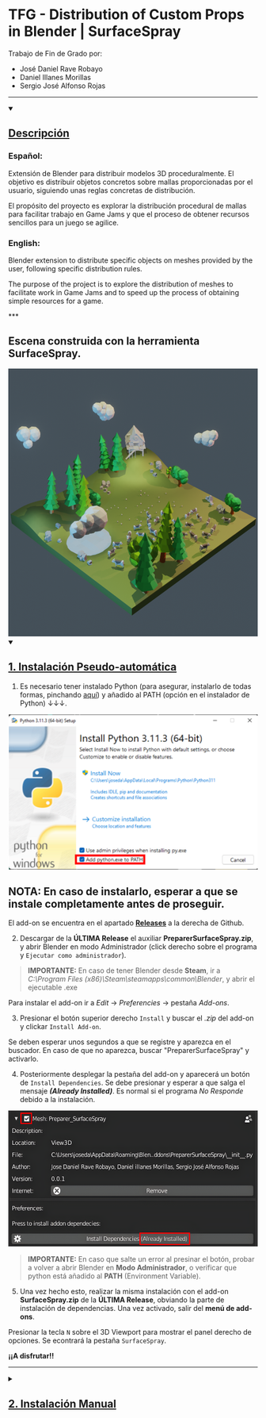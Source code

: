 # TFG - Distribution of Custom Props in Blender | SurfaceSpray

Trabajo de Fin de Grado por: 
* José Daniel Rave Robayo
* Daniel Illanes Morillas
* Sergio José Alfonso Rojas

***
<details open>
<summary><h2><u>Descripción</u></h2></summary>

### Español:

Extensión de Blender para distribuir modelos 3D proceduralmente. El objetivo es distribuir objetos concretos sobre mallas proporcionadas por el usuario, siguiendo unas reglas concretas de distribución.

El propósito del proyecto es explorar la distribución procedural de mallas para facilitar trabajo en Game Jams y que el proceso de obtener recursos sencillos para un juego se agilice.

### English:

Blender extension to distribute specific objects on meshes provided by the user, following specific distribution rules.

The purpose of the project is to explore the distribution of meshes to facilitate work in Game Jams and to speed up the process of obtaining simple resources for a game.
</details>
***

## Escena  construida con la herramienta SurfaceSpray.

<img src="/imagesREADME/MonchiTFG-ADDON.png" alt="Python Installation Image" width="540" height="540"/>

<details open>
<summary><h2><u>1. Instalación Pseudo-automática</u></h2></summary>

1. Es necesario tener instalado Python (para asegurar, instalarlo de todas formas, pinchando [aquí](https://www.python.org/downloads/)) y añadido al PATH (opción en el instalador de Python) ↓↓↓.

<!-- <img src="/imagesREADME/path.png" alt="Python Installation Image" width="1033" height="642"/> -->

![Descripción de la imagen](/imagesREADME/path.png)

## NOTA: En caso de instalarlo, esperar a que se instale completamente antes de proseguir.

El add-on se encuentra en el apartado [**Releases**](https://github.com/SergioJAlfonso/TFG-Distribution-and-Generation-System-of-Custom-Props-in-Blender/releases) a la derecha de Github.

2. Descargar de la **ÚLTIMA Release** el auxiliar **PreparerSurfaceSpray.zip**, y abrir Blender en modo Administrador (click derecho sobre el programa y ```Ejecutar como administrador```).

>**IMPORTANTE:** En caso de tener Blender desde **Steam**, ir a _C:\Program Files (x86)\Steam\steamapps\common\Blender_, y abrir el ejecutable .exe

Para instalar el add-on ir a _Edit_ -> _Preferencies_ -> pestaña _Add-ons_. 

3. Presionar el botón superior derecho ```Install``` y buscar el _.zip_ del add-on y clickar ```Install Add-on```.

Se deben esperar unos segundos a que se registre y aparezca en el buscador. En caso de que no aparezca, buscar "PreparerSurfaceSpray" y activarlo. 

4. Posteriormente desplegar la pestaña del add-on y aparecerá un botón de  ```Install Dependencies```. Se debe presionar y esperar a que salga el mensaje **_(Already Installed)_**. Es normal si el programa _No Responde_ debido a la instalación.

<img src="/imagesREADME/addon_installed.png" alt="Python Installation Image" width="536" height="274"/>
<!-- ![Descripción de la imagen](/imagesREADME/addon_installed.png =912x466) -->

>**IMPORTANTE:** En caso que salte un error al presinar el botón, probar a volver a abrir Blender en **Modo Administrador**, o verificar que python está añadido al **PATH** (Environment Variable).

5. Una vez hecho esto, realizar la misma instalación con el add-on  **SurfaceSpray.zip** de la **ÚLTIMA Release**, obviando la parte de instalación de dependencias.
Una vez activado, salir del **menú de add-ons**. 

Presionar la tecla ```N``` sobre el 3D Viewport para mostrar el panel derecho de opciones. Se econtrará la pestaña ```SurfaceSpray```. 

**¡¡A disfrutar!!**
</details>

***
<details>
<summary><h2><u>2. Instalación Manual</u></h2></summary>

Es necesario instalar aima (y tener instalado Python). Para ello ejecutar el siguiente comando desde cualquier ```cmd```.
~~~ 
pip install aima3
~~~

Se habrá añadido una carpeta llamada _"aima3"_ al directorio _site-packages_ (de la carpeta _python_) el cual se encuentra en la carpeta fuente de **Python**.

Ejecutando el siguiente código en una cmd, mostrará la localización del ejecutable python.

~~~ 
where python
~~~

Por ejemplo, debería estar encontrarse en una ruta similar a:
~~~
"C:\Users\user_name\AppData\Local\Programs\Python\Python310\Lib\site-packages"
~~~
A continuación, en dicha ruta copiar la carpeta _aima3_ a la carpeta de python que utiliza Blender: debería ser la carpeta de Blender cuya ruta sería tal que: 

~~~ 
Blender-X.X/python/lib/site-packages
~~~ 
Si sólo se tiene una versión de Blender instalada, y dicha carpeta coincide con la versión, ya no hay que hacer nada más.

En caso de no saber dónde se encuentra la ruta de python que usa Blender, o si se tiene más de una versión de Blender instalada, realizar los siguientes pasos:

- Abrir la versión de Blender deseada.
- Abrir la pestaña _Scripting_ (barra de pestañas superior).
- Crear un nuevo fichero usando el boton _+ New_.
- Copiar y pegar el siguiente código, y ejecutarlo dándole al bóton RUN situado arriba a la derecha o usar el atajo de teclado _Alt + P_.

~~~
import site

usersitepackagespath = site.getsitepackages()

print("Path: ", usersitepackagespath)
~~~

Abrir Toggle System Console desde arriba a la izquierda _Window -> Toggle System Console_,  para así poder ver el texto impreso por el código anterior. El texto debería mostrar la carpeta de python que ésta versión de Blender usa.
</details>
